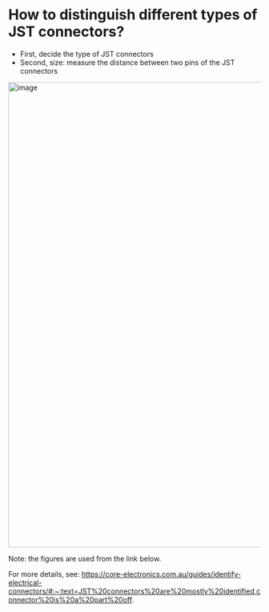 # How to distinguish different types of JST connectors?

- First, decide the type of JST connectors
- Second, size: measure the distance between two pins of the JST connectors





<img width="929" alt="image" src="https://user-images.githubusercontent.com/48842598/214144505-d145ad6a-4011-4210-844a-be843228c67e.png">



Note: the figures are used from the link below.

For more details, see: https://core-electronics.com.au/guides/identify-electrical-connectors/#:~:text=JST%20connectors%20are%20mostly%20identified,connector%20is%20a%20part%20off.

